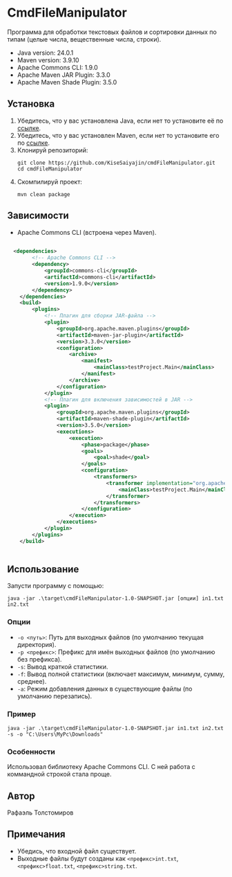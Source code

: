 # CmdFileManipulator

Программа для обработки текстовых файлов и сортировки данных по типам (целые числа, вещественные числа, строки).

- Java version: 24.0.1
- Maven version: 3.9.10
- Apache Commons CLI: 1.9.0
- Apache Maven JAR Plugin: 3.3.0
- Apache Maven Shade Plugin: 3.5.0

## Установка
1. Убедитесь, что у вас установлена Java, если нет то установите её по [ссылке](https://www.oracle.com/java/technologies/downloads/).
2. Убедитесь, что у вас установлен Maven, если нет то установите его по [ссылке](https://maven.apache.org/install.html).
3. Клонируй репозиторий:
   ```
   git clone https://github.com/KiseSaiyajin/cmdFileManipulator.git
   cd cmdFileManipulator
   ```
4. Скомпилируй проект:
   ```
   mvn clean package
   ```
## Зависимости
- Apache Commons CLI (встроена через Maven).
```xml
 
  <dependencies>
        <!-- Apache Commons CLI -->
        <dependency>
            <groupId>commons-cli</groupId>
            <artifactId>commons-cli</artifactId>
            <version>1.9.0</version>
        </dependency>
    </dependencies>
    <build>
        <plugins>
            <!-- Плагин для сборки JAR-файла -->
            <plugin>
                <groupId>org.apache.maven.plugins</groupId>
                <artifactId>maven-jar-plugin</artifactId>
                <version>3.3.0</version>
                <configuration>
                    <archive>
                        <manifest>
                            <mainClass>testProject.Main</mainClass>
                        </manifest>
                    </archive>
                </configuration>
            </plugin>
            <!-- Плагин для включения зависимостей в JAR -->
            <plugin>
                <groupId>org.apache.maven.plugins</groupId>
                <artifactId>maven-shade-plugin</artifactId>
                <version>3.5.0</version>
                <executions>
                    <execution>
                        <phase>package</phase>
                        <goals>
                            <goal>shade</goal>
                        </goals>
                        <configuration>
                            <transformers>
                                <transformer implementation="org.apache.maven.plugins.shade.resource.ManifestResourceTransformer">
                                    <mainClass>testProject.Main</mainClass>
                                </transformer>
                            </transformers>
                        </configuration>
                    </execution>
                </executions>
            </plugin>
        </plugins>
    </build>
    
```
## Использование
Запусти программу с помощью:
```
java -jar .\target\cmdFileManipulator-1.0-SNAPSHOT.jar [опции] in1.txt in2.txt
```
  ### Опции
- `-o <путь>`: Путь для выходных файлов (по умолчанию текущая директория).
- `-p <префикс>`: Префикс для имён выходных файлов (по умолчанию без префикса).
- `-s`: Вывод краткой статистики.
- `-f`: Вывод полной статистики (включает максимум, минимум, сумму, среднее).
- `-a`: Режим добавления данных в существующие файлы (по умолчанию перезапись).

### Пример
```
java -jar .\target\cmdFileManipulator-1.0-SNAPSHOT.jar in1.txt in2.txt -s -o "C:\Users\MyPc\Downloads"
```
### Особенности
Использовал библиотеку Apache Commons CLI. С ней работа с коммандной строкой стала проще.
## Автор
Рафаэль Толстомиров

## Примечания
- Убедись, что входной файл существует.
- Выходные файлы будут созданы как `<префикс>int.txt`, `<префикс>float.txt`, `<префикс>string.txt`.
